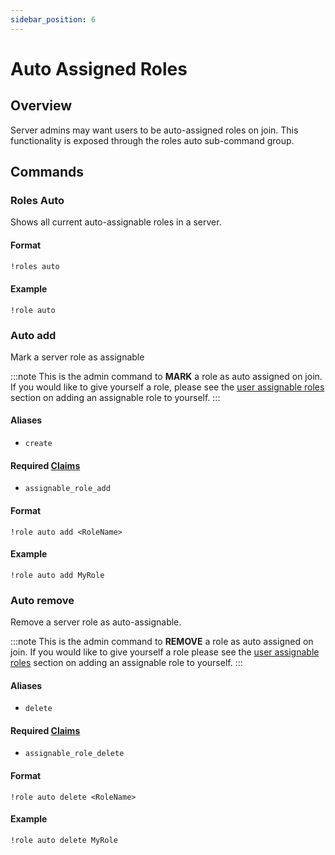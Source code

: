 ```yaml
---
sidebar_position: 6
---
```


# Auto Assigned Roles

## Overview

Server admins may want users to be auto-assigned roles on join. This functionality is exposed through the roles auto
sub-command group.

## Commands

### Roles Auto

Shows all current auto-assignable roles in a server.

#### Format

```txt title="List all auto assigned roles in the server"
!roles auto
```

#### Example

```
!role auto
```

### Auto add

Mark a server role as assignable

:::note
This is the admin command to **MARK** a role as auto assigned on join.
If you would like to give yourself a role, please see the [user assignable roles](./UserAssignableRoles.md) section on
adding an assignable role to yourself.
:::

#### Aliases

* `create`

#### Required [Claims](../Claims.md)

* `assignable_role_add`

#### Format

```
!role auto add <RoleName>
```

#### Example

```
!role auto add MyRole 
```

### Auto remove

Remove a server role as auto-assignable.

:::note
This is the admin command to **REMOVE** a role as auto assigned on join.
If you would like to give yourself a role please see the [user assignable roles](./UserAssignableRoles.md) section on
adding an assignable role to yourself.
:::

#### Aliases

* `delete`

#### Required [Claims](../Claims.md)

* `assignable_role_delete`

#### Format

```
!role auto delete <RoleName>
```

#### Example

```
!role auto delete MyRole 
```